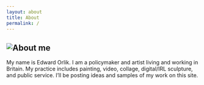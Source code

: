 ```yaml
---
layout: about
title: About
permalink: /
---
```


<div style="min-height: 200px">
<Image style="float:left; max-height:200px" src="https://res.cloudinary.com/eoeoeoxyz/image/upload/v1617045819/edward_zojkvy.jpg"/>
<h2>About me</h2>

My name is Edward Orlik. I am a policymaker and artist living and working in Britain. My practice includes painting, video, collage, digital/IRL sculpture, and public service.
I’ll be posting ideas and samples of my work on this site.
</div>

